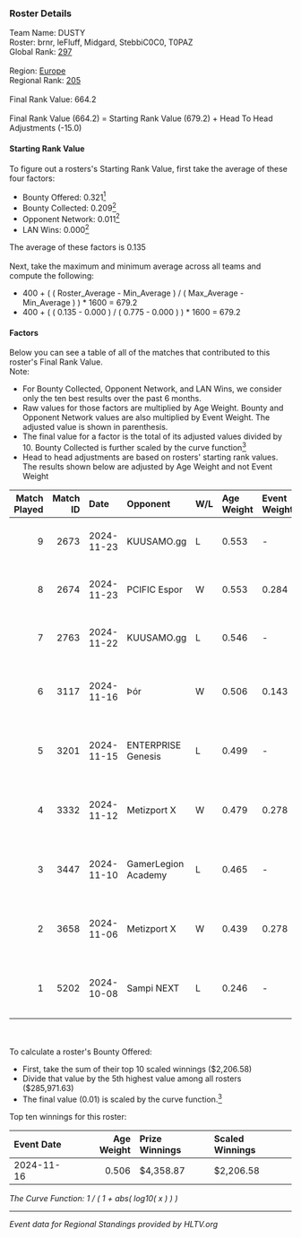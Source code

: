 ### Roster Details<br />
Team Name: DUSTY<br />
Roster: brnr, leFluff, Midgard, StebbiC0C0, T0PAZ<br />
Global Rank: [297](../../standings_global_2025_02_28.md)<br />
<br />
Region: [Europe]( ../../standings_europe_2025_02_28.md)<br />
Regional Rank: [205]( ../../standings_europe_2025_02_28.md)<br />
<br />
Final Rank Value:  664.2<br />
<br />
Final Rank Value (664.2) = Starting Rank Value (679.2) + Head To Head Adjustments (-15.0)<br />

#### Starting Rank Value<br />
To figure out a rosters's Starting Rank Value, first take the average of these four factors:<br />
- Bounty Offered: 0.321[<sup>1</sup>](#table2)
- Bounty Collected: 0.209[<sup>2</sup>](#table1)
- Opponent Network: 0.011[<sup>2</sup>](#table1)
- LAN Wins: 0.000[<sup>2</sup>](#table1)

The average of these factors is 0.135<br />
<br />
Next, take the maximum and minimum average across all teams and compute the following:<br />
- 400 + ( ( Roster_Average - Min_Average ) / ( Max_Average - Min_Average ) ) * 1600 = 679.2
- 400 + ( ( 0.135 - 0.000 ) / ( 0.775 - 0.000 ) ) * 1600 = 679.2


#### Factors<br />
Below you can see a table of all of the matches that contributed to this roster's Final Rank Value.<br />
Note:<br />

- For Bounty Collected, Opponent Network, and LAN Wins, we consider only the ten best results over the past 6 months.
- Raw values for those factors are multiplied by Age Weight. Bounty and Opponent Network values are also multiplied by Event Weight. The adjusted value is shown in parenthesis.
- The final value for a factor is the total of its adjusted values divided by 10. Bounty Collected is further scaled by the curve function[<sup>3</sup>](#curveFunction)
- Head to head adjustments are based on rosters' starting rank values. The results shown below are adjusted by Age Weight and not Event Weight
<span id="table1"></span><br />


| Match Played | Match ID | Date       | Opponent            | W/L | Age Weight | Event Weight | Bounty Collected | Opponent Network | LAN Wins  | H2H Adj. | Roster                                     |
| -: | -: | :- | :- | :- | :- | :- | :- | :- | :- | -: | :- |
|            9 |     2673 | 2024-11-23 | KUUSAMO.gg          | L   | 0.553      | -            | -                | -                | -         |   -11.91 | brnr, leFluff, Midgard, StebbiC0C0, T0PAZ  |
|            8 |     2674 | 2024-11-23 | PCIFIC Espor        | W   | 0.553      | 0.284        | 0.005 (0.001)    | 0.275 (0.043)    | 0 (0.000) |    11.34 | brnr, leFluff, Midgard, StebbiC0C0, T0PAZ  |
|            7 |     2763 | 2024-11-22 | KUUSAMO.gg          | L   | 0.546      | -            | -                | -                | -         |   -12.18 | brnr, leFluff, Midgard, StebbiC0C0, T0PAZ  |
|            6 |     3117 | 2024-11-16 | Þór                 | W   | 0.506      | 0.143        | 0.005 (0.000)    | 0.024 (0.002)    | 0 (0.000) |     7.58 | brnr, EddezeNNN, Midgard, StebbiC0C0, TH0R |
|            5 |     3201 | 2024-11-15 | ENTERPRISE Genesis  | L   | 0.499      | -            | -                | -                | -         |    -8.34 | brnr, Midgard, PANDAZ, StebbiC0C0, TH0R    |
|            4 |     3332 | 2024-11-12 | Metizport X         | W   | 0.479      | 0.278        | 0.002 (0.000)    | 0.239 (0.032)    | 0 (0.000) |     7.01 | brnr, EddezeNNN, Midgard, StebbiC0C0, TH0R |
|            3 |     3447 | 2024-11-10 | GamerLegion Academy | L   | 0.465      | -            | -                | -                | -         |    -9.26 | brnr, Midgard, Pressi, StebbiC0C0, TH0R    |
|            2 |     3658 | 2024-11-06 | Metizport X         | W   | 0.439      | 0.278        | 0.002 (0.000)    | 0.239 (0.029)    | 0 (0.000) |     6.40 | brnr, Midgard, PANDAZ, StebbiC0C0, TH0R    |
|            1 |     5202 | 2024-10-08 | Sampi NEXT          | L   | 0.246      | -            | -                | -                | -         |    -5.65 | brnr, Midgard, Pressi, StebbiC0C0, T0PAZ   |

<br />
<span id="table2"></span><br />
To calculate a roster's Bounty Offered:<br />

- First, take the sum of their top 10 scaled winnings ($2,206.58)
- Divide that value by the 5th highest value among all rosters ($285,971.63)
- The final value (0.01) is scaled by the curve function.[<sup>3</sup>](#curveFunction)

Top ten winnings for this roster:<br />

| Event Date | Age Weight | Prize Winnings | Scaled Winnings |
| :- | -: | :- | :- |
| 2024-11-16 |      0.506 | $4,358.87      | $2,206.58       |


<span id="curveFunction"></span>_The Curve Function: 1 / ( 1 + abs( log10( x ) ) )_<br />

---
_Event data for Regional Standings provided by HLTV.org_<br />

